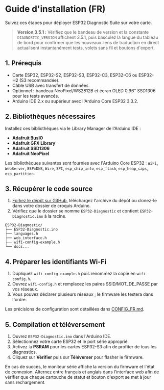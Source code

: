 # Guide d'installation (FR)

Suivez ces étapes pour déployer ESP32 Diagnostic Suite sur votre carte.

> **Version 3.5.1 :** Vérifiez que le bandeau de version et la constante `DIAGNOSTIC_VERSION` affichent 3.5.1, puis basculez la langue du tableau de bord pour confirmer que les nouveaux liens de traduction en direct actualisent instantanément tests, volets sans fil et boutons d'export.

## 1. Prérequis
- Carte ESP32, ESP32-S2, ESP32-S3, ESP32-C3, ESP32-C6 ou ESP32-H2 (S3 recommandée).
- Câble USB avec transfert de données.
- Optionnel : bandeau NeoPixel/WS2812B et écran OLED 0,96" SSD1306 pour les tests avancés.
- Arduino IDE 2.x ou supérieur avec l'Arduino Core ESP32 3.3.2.

## 2. Bibliothèques nécessaires
Installez ces bibliothèques via le Library Manager de l'Arduino IDE :
- **Adafruit BusIO**
- **Adafruit GFX Library**
- **Adafruit SSD1306**
- **Adafruit NeoPixel**

Les bibliothèques suivantes sont fournies avec l'Arduino Core ESP32 : `WiFi`, `WebServer`, `ESPmDNS`, `Wire`, `SPI`, `esp_chip_info`, `esp_flash`, `esp_heap_caps`, `esp_partition`.

## 3. Récupérer le code source
1. [Forkez le dépôt sur GitHub](https://github.com/ESP32-Diagnostic/ESP32-Diagnostic/fork), téléchargez l'archive du dépôt ou clonez-le dans votre dossier de croquis Arduino.
2. Vérifiez que le dossier se nomme `ESP32-Diagnostic` et contient `ESP32-Diagnostic.ino` à la racine.

```
ESP32-Diagnostic/
├── ESP32-Diagnostic.ino
├── languages.h
├── web_interface.h
├── wifi-config-example.h
└── docs...
```

## 4. Préparer les identifiants Wi-Fi
1. Dupliquez `wifi-config-example.h` puis renommez la copie en `wifi-config.h`.
2. Ouvrez `wifi-config.h` et remplacez les paires SSID/MOT_DE_PASSE par vos réseaux.
3. Vous pouvez déclarer plusieurs réseaux ; le firmware les testera dans l'ordre.

Les précisions de configuration sont détaillées dans [CONFIG_FR.md](CONFIG_FR.md).

## 5. Compilation et téléversement
1. Ouvrez `ESP32-Diagnostic.ino` dans l'Arduino IDE.
2. Sélectionnez votre carte ESP32 et le port série approprié.
3. Activez la **PSRAM** pour les cartes ESP32-S3 afin de profiter de tous les diagnostics.
4. Cliquez sur **Vérifier** puis sur **Téléverser** pour flasher le firmware.

En cas de succès, le moniteur série affiche la version du firmware et l'état de connexion. Alternez entre français et anglais dans l'interface web afin de vérifier que chaque cartouche de statut et bouton d'export se met à jour sans rechargement.
